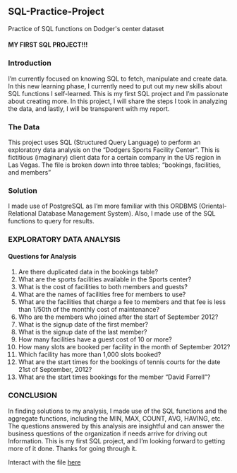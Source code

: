 ## SQL-Practice-Project
Practice of SQL functions on Dodger's center dataset


#### MY FIRST SQL PROJECT!!!

### Introduction
I’m currently focused on knowing SQL to fetch, manipulate and create data. In this new learning phase, I currently need to put out my new skills about SQL functions I self-learned. This is my first SQL project and I’m passionate about creating more. In this project, I will share the steps I took in analyzing the data, and lastly, I will be transparent with my report.

### The Data
This project uses SQL (Structured Query Language) to perform an exploratory data analysis on the “Dodgers Sports Facility Center”. This is fictitious (imaginary) client data for a certain company in the US region in Las Vegas. The file is broken down into three tables; “bookings, facilities, and members”

### Solution
I made use of PostgreSQL as I’m more familiar with this ORDBMS (Oriental-Relational Database Management System). Also, I made use of the SQL functions to query for results.

### EXPLORATORY DATA ANALYSIS
#### Questions for Analysis
1. Are there duplicated data in the bookings table?
2. What are the sports facilities available in the Sports center?
3. What is the cost of facilities to both members and guests?
4. What are the names of facilities free for members to use?
5. What are the facilities that charge a fee to members and that fee is less than 1/50th of the monthly cost of
maintenance?
6. Who are the members who joined after the start of September 2012?
7. What is the signup date of the first member?
8. What is the signup date of the last member?
9. How many facilities have a guest cost of 10 or more?
10. How many slots are booked per facility in the month of September 2012?
11. Which facility has more than 1,000 slots booked?
12. What are the start times for the bookings of tennis courts for the date 21st of September, 2012?
13. What are the start times bookings for the member “David Farrell”?

### CONCLUSION
In finding solutions to my analysis, I made use of the SQL functions and the aggregate functions, including the MIN, MAX, COUNT, AVG, HAVING, etc.
The questions answered by this analysis are insightful and can answer the business questions of the organization if needs arrive for driving out Information.
This is my first SQL project, and I’m looking forward to getting more of it done. Thanks for going through it.

Interact with the file [here](https://drive.google.com/file/d/1egKliEUOpAVwYp1o2aHdGwz4Vk3N1VzV/view?usp=sharing)

